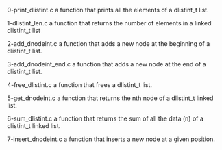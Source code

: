 0-print_dlistint.c a function that prints all the elements of a dlistint_t list.

1-dlistint_len.c a function that returns the number of elements in a linked dlistint_t list

2-add_dnodeint.c a function that adds a new node at the beginning of a dlistint_t list.

3-add_dnodeint_end.c a function that adds a new node at the end of a dlistint_t list.

4-free_dlistint.c a function that frees a dlistint_t list.

5-get_dnodeint.c a function that returns the nth node of a dlistint_t linked list.

6-sum_dlistint.c a function that returns the sum of all the data (n) of a dlistint_t linked list.

7-insert_dnodeint.c a function that inserts a new node at a given position.


